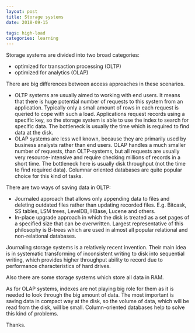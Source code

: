 ```yaml
---
layout: post
title: Storage systems
date: 2018-09-15

tags: high-load
categories: learning
---
```

Storage systems are divided into two broad categories:

* optimized for transaction processing (OLTP)
* optimized for analytics (OLAP)

There are big differences between access approaches in these scenarios.
* OLTP systems are usually aimed to working with end users. It means that there is huge potential number of requests to this system from an application. Typically only a small amount of rows in each request is queried to cope with such a load. Applications request records using a specific key, so the storage system is able to use the index to search for specific data. The bottleneck is usually the time which is required to find data at the disk.
* OLAP systems are less well known, because they are primarily used by business analysts rather than end users. OLAP handles a much smaller number of requests, than OLTP-systems, but all requests are usually very resource-intensive and require checking millions of records in a short time. The bottleneck here is usually disk throughput (not the time to find required data). Columnar oriented databases are quite popular choice for this kind of tasks.

There are two ways of saving data in OLTP:
* Journaled approach that allows only appending data to files and deleting outdated files rather than updating recorded files. E.g. Bitcask, SS tables, LSM trees, LevelDB, HBase, Lucene and others.
* In-place upgrade approach in which the disk is treated as a set pages of a specified size that can be overwritten. Largest representative of this philosophy is B-trees which are used in almost all popular relational and non-relational databases.

Journaling storage systems is a relatively recent invention. Their main idea is in systematic transforming of inconsistent writing to disk into sequential writing, which provides higher throughput ability to record due to performance characteristics of hard drives.

Also there are some storage systems which store all data in RAM.

As for OLAP systems, indexes are not playing big role for them as it is needed to look through the big amount of data. The most important is saving data in compact way at the disk, so the volume of data, which will be read from the disk, will be small. Column-oriented databases help to solve this kind of problems.

Thanks.
